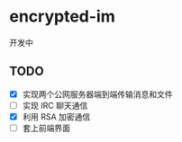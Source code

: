 # encrypted-im
开发中
## TODO
- [x] 实现两个公网服务器端到端传输消息和文件
- [ ] 实现 IRC 聊天通信
- [x] 利用 RSA 加密通信
- [ ] 套上前端界面
